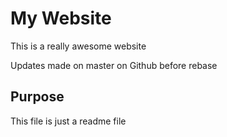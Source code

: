# My Website
This is a really awesome website

Updates made on master on Github before rebase

## Purpose

This file is just a readme file
